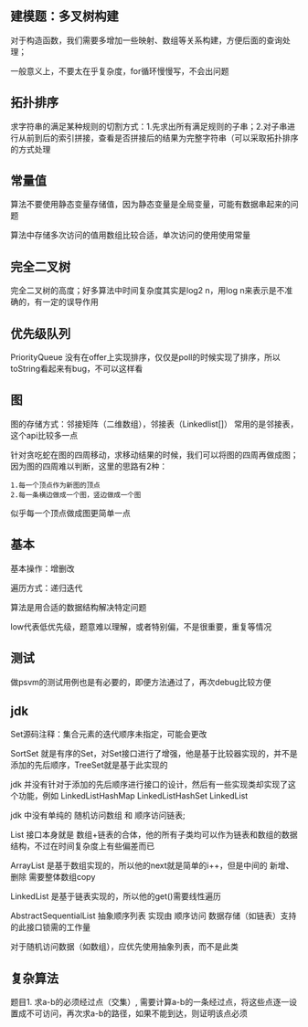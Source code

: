 ## 建模题：多叉树构建

对于构造函数，我们需要多增加一些映射、数组等关系构建，方便后面的查询处理；

一般意义上，不要太在乎复杂度，for循环慢慢写，不会出问题

## 拓扑排序

求字符串的满足某种规则的切割方式：1.先求出所有满足规则的子串；2.对子串进行从前到后的索引拼接，查看是否拼接后的结果为完整字符串（可以采取拓扑排序的方式处理

## 常量值

算法不要使用静态变量存储值，因为静态变量是全局变量，可能有数据串起来的问题

算法中存储多次访问的值用数组比较合适，单次访问的使用使用常量

## 完全二叉树

完全二叉树的高度；好多算法中时间复杂度其实是log2 n，用log n来表示是不准确的，有一定的误导作用

## 优先级队列

PriorityQueue 没有在offer上实现排序，仅仅是poll的时候实现了排序，所以toString看起来有bug，不可以这样看

## 图

图的存储方式：邻接矩阵（二维数组），邻接表（Linkedlist[]） 常用的是邻接表，这个api比较多一点

针对贪吃蛇在图的四周移动，求移动结果的时候，我们可以将图的四周再做成图；因为图的四周难以判断，这里的思路有2种：

    1.每一个顶点作为新图的顶点
    2.每一条横边做成一个图，竖边做成一个图

似乎每一个顶点做成图更简单一点


## 基本

基本操作：增删改

遍历方式：递归迭代

算法是用合适的数据结构解决特定问题

low代表低优先级，题意难以理解，或者特别偏，不是很重要，重复等情况

## 测试

做psvm的测试用例也是有必要的，即便方法通过了，再次debug比较方便

## jdk

Set源码注释：集合元素的迭代顺序未指定，可能会更改

SortSet 就是有序的Set，对Set接口进行了增强，他是基于比较器实现的，并不是添加的先后顺序，TreeSet就是基于此实现的

jdk 并没有针对于添加的先后顺序进行接口的设计，然后有一些实现类却实现了这个功能，例如 LinkedListHashMap LinkedListHashSet LinkedList

jdk 中没有单纯的 随机访问数组 和 顺序访问链表;

List 接口本身就是 数组+链表的合体，他的所有子类均可以作为链表和数组的数据结构，不过在时间复杂度上有些偏差而已

ArrayList 是基于数组实现的，所以他的next就是简单的i++，但是中间的 新增、删除 需要整体数组copy

LinkedList 是基于链表实现的，所以他的get()需要线性遍历

AbstractSequentialList 抽象顺序列表 实现由 顺序访问 数据存储（如链表）支持的此接口锁需的工作量

对于随机访问数据（如数组），应优先使用抽象列表，而不是此类

## 复杂算法

题目1. 求a-b的必须经过点（交集）, 需要计算a-b的一条经过点，将这些点逐一设置成不可访问，再次求a-b的路径，如果不能到达，则证明该点必须
